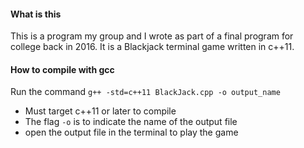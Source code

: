 #### What is this
This is a program my group and I wrote as part of a final program for college back in 2016. It is a Blackjack terminal game written in c++11.

#### How to compile with gcc
Run the command `g++ -std=c++11 BlackJack.cpp -o output_name`
- Must target c++11 or later to compile
- The flag `-o` is to indicate the name of the output file
- open the output file in the terminal to play the game


